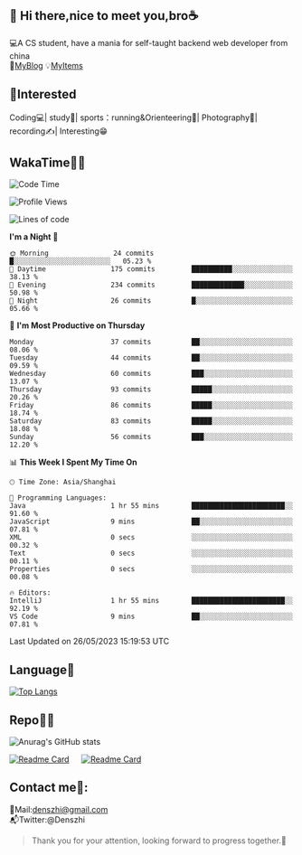 👋 Hi there,nice to meet you,bro☕
---
💻A CS student, have a mania for self-taught backend web developer from china   
👣[MyBlog](https://github.com/HealUP/MyBlog)
💡[MyItems](https://healup.github.io/)

 <!-- waka-box start -->
 <!-- waka-box end -->
 
🧲**Interested**
--
Coding💻| study📖| sports：running&Orienteering🏃‍| Photography📸| recording✍️| Interesting😁

WakaTime👨‍💻
---
<!--START_SECTION:waka-->
![Code Time](http://img.shields.io/badge/Code%20Time-135%20hrs%2038%20mins-blue)

![Profile Views](http://img.shields.io/badge/Profile%20Views-7-blue)

![Lines of code](https://img.shields.io/badge/From%20Hello%20World%20I%27ve%20Written-162.1%20thousand%20lines%20of%20code-blue)

**I'm a Night 🦉** 

```text
🌞 Morning                24 commits          █░░░░░░░░░░░░░░░░░░░░░░░░   05.23 % 
🌆 Daytime                175 commits         ██████████░░░░░░░░░░░░░░░   38.13 % 
🌃 Evening                234 commits         █████████████░░░░░░░░░░░░   50.98 % 
🌙 Night                  26 commits          █░░░░░░░░░░░░░░░░░░░░░░░░   05.66 % 
```
📅 **I'm Most Productive on Thursday** 

```text
Monday                   37 commits          ██░░░░░░░░░░░░░░░░░░░░░░░   08.06 % 
Tuesday                  44 commits          ██░░░░░░░░░░░░░░░░░░░░░░░   09.59 % 
Wednesday                60 commits          ███░░░░░░░░░░░░░░░░░░░░░░   13.07 % 
Thursday                 93 commits          █████░░░░░░░░░░░░░░░░░░░░   20.26 % 
Friday                   86 commits          █████░░░░░░░░░░░░░░░░░░░░   18.74 % 
Saturday                 83 commits          █████░░░░░░░░░░░░░░░░░░░░   18.08 % 
Sunday                   56 commits          ███░░░░░░░░░░░░░░░░░░░░░░   12.20 % 
```


📊 **This Week I Spent My Time On** 

```text
🕑︎ Time Zone: Asia/Shanghai

💬 Programming Languages: 
Java                     1 hr 55 mins        ███████████████████████░░   91.60 % 
JavaScript               9 mins              ██░░░░░░░░░░░░░░░░░░░░░░░   07.81 % 
XML                      0 secs              ░░░░░░░░░░░░░░░░░░░░░░░░░   00.32 % 
Text                     0 secs              ░░░░░░░░░░░░░░░░░░░░░░░░░   00.11 % 
Properties               0 secs              ░░░░░░░░░░░░░░░░░░░░░░░░░   00.08 % 

🔥 Editors: 
IntelliJ                 1 hr 55 mins        ███████████████████████░░   92.19 % 
VS Code                  9 mins              ██░░░░░░░░░░░░░░░░░░░░░░░   07.81 % 
```


 Last Updated on 26/05/2023 15:19:53 UTC
<!--END_SECTION:waka-->

Language🚀
---
[![Top Langs](https://github-readme-stats.vercel.app/api/top-langs/?username=HealUP&layout=compact&hide_border=true)](https://github.com/HealUP)

Repo🧑‍💻
---
![Anurag's GitHub stats](https://github-readme-stats.vercel.app/api?username=HealUP&count_private=true&show_icons=true&theme=gruvbox&hide_border=true) 

[![Readme Card](https://github-readme-stats.vercel.app/api/pin/?username=HealUP&repo=InternetEy&theme=transparent)](https://github.com/HealUP/InternetEy) &emsp;
[![Readme Card](https://github-readme-stats.vercel.app/api/pin/?username=HealUP&repo=CampusExperience&theme=transparent)](https://github.com/HealUP/CampusExperience)


Contact me📱:
---
📮Mail:denszhi@gmail.com  
📬Twitter:@Denszhi  

> Thank you for your attention, looking forward to progress together.🎉
